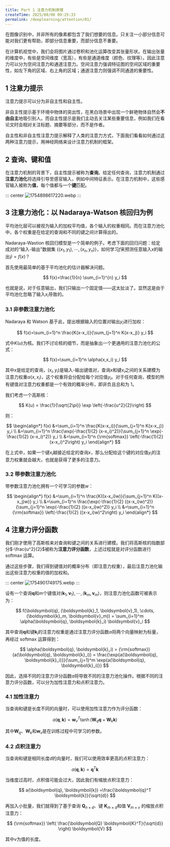 ```yaml
---
title: Part 1 注意力机制原理
createTime: 2025/08/08 09:25:33
permalink: /deeplearning/attention/01/
---
```


在图像识别中，并非所有的像素都包含了我们想要的信息。只关注一小部分信息可能对我们更有帮助，即部分信息重要，而部分信息不重要。

在计算机视觉中，我们会将图片通过卷积和池化运算改变其张量形状。在输出张量的维度中，有些是空间维度（宽高），有些是通道维度（颜色、纹理等）。因此注意力可以分为空间注意力和通道注意力。空间注意力强调特征图的空间区域的重要性，如左下角的区域、右上角的区域；通道注意力则强调不同通道的重要性。

## 1 注意力提示

注意力提示可以分为非自主性和自主性。

非自主性提示基于环境中物体的突出性，在黑白场景中出现一个鲜艳物体自然会**不由自主**地吸引别人。而自主性提示是我们主动去关注某些重要信息，例如我们在看论文时会相对关注标题、摘要等部分，而不是作者。

自主性和非自主性注意力提示解释了人类的注意力方式，下面我们看看如何通过这两种注意力提示，用神经网络来设计注意力机制的框架。

## 2 查询、键和值

在注意力机制的背景下，自主性提示被称为**查询**。给定任何查询，注意力机制通过**注意力池化**将选择引导至感官输入，例如中间特征表示。在注意力机制中，这些感官输入被称为**值**，每个值都与一个**键**匹配。

::: center
![1754898617220.webp](https://oss.yoake.cc/yoyopics/deeplearning/cnn/1/1754898617220.webp) 
:::

## 3 注意力池化：以 Nadaraya-Watson 核回归为例

平均池化层可以被视为输入的加权平均值，各个输入的权重相同。而在注意力池化中，各个权重是在给定的查询和不同的键之间计算得出的。

Nadaraya-Wastion 核回归模型是一个简单的例子。考虑下面的回归问题：给定成对的“输入-输出”数据集 $\{(x_1, y_1), \cdots, (x_n, y_n)\}$，如何学习$f$来预测任意输入$x$的输出$\hat{y} = f(x)$？

首先使用最简单的基于平均池化的估计器解决问题。

$$
f(x)=\frac{1}{n} \sum_{i=1}^{n} y_i
$$

也就是说，对于任意输出，我们只输出一个固定值——这太扯淡了。显然这是由于平均池化忽略了输入$x_i$导致的。

### 3.1 非参数注意力池化

Nadaraya 和 Watson 基于此，提出根据输入的位置对输出$y_i$进行加权：

$$
f(x)=\sum_{i=1}^n \frac{K(x-x_i)}{\sum_{j=1}^n K(x-x_j)} y_i
$$

式中$K(u)$为核。我们不讨论核的细节，而是抽象出一个更通用的注意力池化的公式：

$$
f(x)=\sum_{i=1}^n \alpha(x,x_i) y_i
$$

其中$x$是给定的查询，$(x_i, y_i)$是输入-输出键值对，查询$x$和键$x_i$之间的关系建模为注意力权重$\alpha(x,x_i)$，这个权重将会分配给每个对应值$y_i$。对于任何查询，模型的所有键值对注意力权重都是一个有效的概率分布，即非负且总和为 1。

我们考虑一个高斯核：

$$
K(u) = \frac{1}{\sqrt{2\pi}} \exp \left(-\frac{u^2}{2}\right)
$$

则：

$$
\begin{align*}
f(x)
&=\sum_{i=1}^n \frac{K(x-x_i)}{\sum_{j=1}^n K(x-x_j)} y_i \\
&=\sum_{i=1}^n \frac{\exp(-\frac{1}{2} (x-x_i)^2)}{\sum_{j=1}^n \exp(-\frac{1}{2} (x-x_i)^2)} y_i \\
&=\sum_{i=1}^n {\rm{softmax}} \left(-\frac{1}{2} (x-x_i)^2\right) y_i
\end{align*}
$$

在上式中，如果一个键$x_i$越接近给定的查询$x$，那么分配给这个键的对应值$y_i$的注意力权重就会越大，也就是获得了更多的注意力。

### 3.2 带参数注意力池化

带参数注意力池化拥有一个可学习的参数$w$：

$$
\begin{align*}
f(x)
&=\sum_{i=1}^n \frac{K((x-x_i)w)}{\sum_{j=1}^n K((x-x_j)w)} y_i \\
&=\sum_{i=1}^n \frac{\exp(-\frac{1}{2} ((x-x_i)w)^2)}{\sum_{j=1}^n \exp(-\frac{1}{2} ((x-x_i)w)^2)} y_i \\
&=\sum_{i=1}^n {\rm{softmax}} \left(-\frac{1}{2} ((x-x_i)w)^2\right) y_i
\end{align*}
$$

## 4 注意力评分函数

我们刚才使用了高斯核来对查询和键之间的关系进行建模。我们将高斯核的指数部分$-\frac{u^2}{2}$被称为**注意力评分函数**，上述过程就是对评分函数进行 softmax 运算。

通过这些步骤，我们得到键值对的概率分布（即注意力权重），最后注意力池化输出这些注意力权重的值的加权和。

::: center
![1754901749175.webp](https://oss.yoake.cc/yoyopics/deeplearning/cnn/1/1754901749175.webp) 
:::

设有一个查询$\boldsymbol{q}$和$m$个键值对$(\boldsymbol{k}_1, \boldsymbol{v}_1), \cdots, (\boldsymbol{k}_m, \boldsymbol{v}_m)$，则注意力池化函数可被表示为：

$$
f(\boldsymbol{q}, (\boldsymbol{k}_1, \boldsymbol{v}_1), \cdots, (\boldsymbol{k}_m, \boldsymbol{v}_m)) = \sum_{i=1}^m \alpha(\boldsymbol{q}, \boldsymbol{k}_i) \boldsymbol{v}_i
$$

其中查询$\boldsymbol{q}$和键$\boldsymbol{k}_i$的注意力权重是通过注意力评分函数$\alpha$将两个向量映射为标量，再经过 softmax 运算得到：

$$
\alpha(\boldsymbol{q}, \boldsymbol{k}_i) = {\rm{softmax}} (a(\boldsymbol{q}, \boldsymbol{k}_i)) = \frac{\exp{a(\boldsymbol{q}, \boldsymbol{k}_i)}}{\sum_{j=1}^m \exp{a(\boldsymbol{q}, \boldsymbol{k}_i)}}
$$

因此，选择不同的注意力评分函数$a$将导致不同的注意力池化操作。根据不同的注意力评分函数，可以分为加性注意力和点积注意力。

### 4.1 加性注意力

当查询和键是长度不同的向量时，可以使用加性注意力作为评分函数：

$$
a(\boldsymbol{q}, \boldsymbol{k}) = \boldsymbol{w}_v^T \tanh (\boldsymbol{W}_q \boldsymbol{q} + \boldsymbol{W}_k \boldsymbol{k})
$$

其中$\boldsymbol{W}_q$、$\boldsymbol{W}_k$和$\boldsymbol{w}_v$是在训练过程中可学习的参数。

### 4.2 点积注意力

当查询和键是相同长度$d$的向量时，我们可以使用效率更高的点积注意力：

$$
a(\boldsymbol{q}, \boldsymbol{k}) = \boldsymbol{q}^T \boldsymbol{k}
$$

当维度过高时，点积值可能会过大，因此我们有缩放点积注意力：

$$
a(\boldsymbol{q}, \boldsymbol{k}) =\frac{\boldsymbol{q}^T \boldsymbol{k}}{\sqrt{d}}
$$

再加入小批量，我们就得到了基于查询 $\boldsymbol{Q}_{n \times d}$、键 $\boldsymbol{K}_{m \times d}$和值 $\boldsymbol{V}_{m \times v}$ 的缩放点积注意力：

$$
{\rm{softmax}} \left( \frac{\boldsymbol{Q} \boldsymbol{K}^T}{\sqrt{d}} \right) \boldsymbol{V}
$$

其中$v$为值的长度。